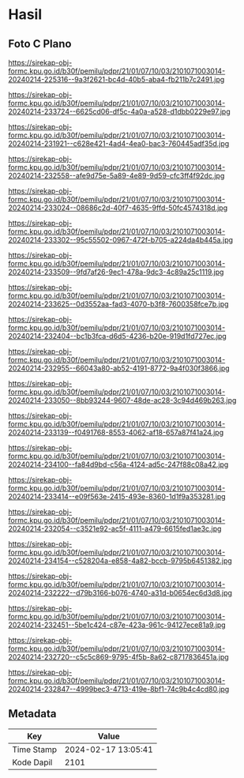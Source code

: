 # Hasil

## Foto C Plano

https://sirekap-obj-formc.kpu.go.id/b30f/pemilu/pdpr/21/01/07/10/03/2101071003014-20240214-225316--9a3f2621-bc4d-40b5-aba4-fb211b7c2491.jpg

https://sirekap-obj-formc.kpu.go.id/b30f/pemilu/pdpr/21/01/07/10/03/2101071003014-20240214-233724--6625cd06-df5c-4a0a-a528-d1dbb0229e97.jpg

https://sirekap-obj-formc.kpu.go.id/b30f/pemilu/pdpr/21/01/07/10/03/2101071003014-20240214-231921--c628e421-4ad4-4ea0-bac3-760445adf35d.jpg

https://sirekap-obj-formc.kpu.go.id/b30f/pemilu/pdpr/21/01/07/10/03/2101071003014-20240214-232558--afe9d75e-5a89-4e89-9d59-cfc3ff4f92dc.jpg

https://sirekap-obj-formc.kpu.go.id/b30f/pemilu/pdpr/21/01/07/10/03/2101071003014-20240214-233024--08686c2d-40f7-4635-9ffd-50fc4574318d.jpg

https://sirekap-obj-formc.kpu.go.id/b30f/pemilu/pdpr/21/01/07/10/03/2101071003014-20240214-233302--95c55502-0967-472f-b705-a224da4b445a.jpg

https://sirekap-obj-formc.kpu.go.id/b30f/pemilu/pdpr/21/01/07/10/03/2101071003014-20240214-233509--9fd7af26-9ec1-478a-9dc3-4c89a25c1119.jpg

https://sirekap-obj-formc.kpu.go.id/b30f/pemilu/pdpr/21/01/07/10/03/2101071003014-20240214-233625--0d3552aa-fad3-4070-b3f8-7600358fce7b.jpg

https://sirekap-obj-formc.kpu.go.id/b30f/pemilu/pdpr/21/01/07/10/03/2101071003014-20240214-232404--bc1b3fca-d6d5-4236-b20e-919d1fd727ec.jpg

https://sirekap-obj-formc.kpu.go.id/b30f/pemilu/pdpr/21/01/07/10/03/2101071003014-20240214-232955--66043a80-ab52-4191-8772-9a4f030f3866.jpg

https://sirekap-obj-formc.kpu.go.id/b30f/pemilu/pdpr/21/01/07/10/03/2101071003014-20240214-233050--8bb93244-9607-48de-ac28-3c94d469b263.jpg

https://sirekap-obj-formc.kpu.go.id/b30f/pemilu/pdpr/21/01/07/10/03/2101071003014-20240214-233139--f0491768-8553-4062-af18-657a87f41a24.jpg

https://sirekap-obj-formc.kpu.go.id/b30f/pemilu/pdpr/21/01/07/10/03/2101071003014-20240214-234100--fa84d9bd-c56a-4124-ad5c-247f88c08a42.jpg

https://sirekap-obj-formc.kpu.go.id/b30f/pemilu/pdpr/21/01/07/10/03/2101071003014-20240214-233414--e09f563e-2415-493e-8360-1d1f9a353281.jpg

https://sirekap-obj-formc.kpu.go.id/b30f/pemilu/pdpr/21/01/07/10/03/2101071003014-20240214-232054--c3521e92-ac5f-4111-a479-6615fed1ae3c.jpg

https://sirekap-obj-formc.kpu.go.id/b30f/pemilu/pdpr/21/01/07/10/03/2101071003014-20240214-234154--c528204a-e858-4a82-bccb-9795b6451382.jpg

https://sirekap-obj-formc.kpu.go.id/b30f/pemilu/pdpr/21/01/07/10/03/2101071003014-20240214-232222--d79b3166-b076-4740-a31d-b0654ec6d3d8.jpg

https://sirekap-obj-formc.kpu.go.id/b30f/pemilu/pdpr/21/01/07/10/03/2101071003014-20240214-232451--5be1c424-c87e-423a-961c-94127ece81a9.jpg

https://sirekap-obj-formc.kpu.go.id/b30f/pemilu/pdpr/21/01/07/10/03/2101071003014-20240214-232720--c5c5c869-9795-4f5b-8a62-c8717836451a.jpg

https://sirekap-obj-formc.kpu.go.id/b30f/pemilu/pdpr/21/01/07/10/03/2101071003014-20240214-232847--4999bec3-4713-419e-8bf1-74c9b4c4cd80.jpg


## Metadata

| Key        | Value               |
| ---------- | ------------------- |
| Time Stamp | 2024-02-17 13:05:41 |
| Kode Dapil | 2101                |



